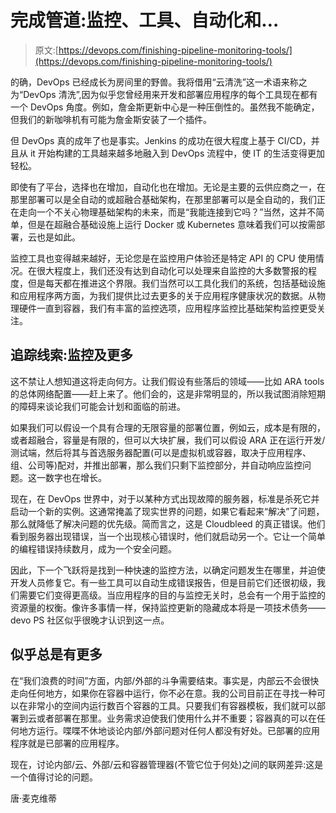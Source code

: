 # 完成管道:监控、工具、自动化和…

> 原文:[https://devops.com/finishing-pipeline-monitoring-tools/](https://devops.com/finishing-pipeline-monitoring-tools/)

的确，DevOps 已经成长为房间里的野兽。我将借用“云清洗”这一术语来称之为“DevOps 清洗”,因为似乎您曾经用来开发和部署应用程序的每个工具现在都有一个 DevOps 角度。例如，詹金斯更新中心是一种压倒性的。虽然我不能确定，但我们的新咖啡机有可能为詹金斯安装了一个插件。

但 DevOps 真的成年了也是事实。Jenkins 的成功在很大程度上基于 CI/CD，并且从 it 开始构建的工具越来越多地融入到 DevOps 流程中，使 IT 的生活变得更加轻松。

即使有了平台，选择也在增加，自动化也在增加。无论是主要的云供应商之一，在那里部署可以是全自动的或超融合基础架构，在那里部署可以是全自动的，我们正在走向一个不关心物理基础架构的未来，而是“我能连接到它吗？”当然，这并不简单，但是在超融合基础设施上运行 Docker 或 Kubernetes 意味着我们可以按需部署，云也是如此。

监控工具也变得越来越好，无论您是在监控用户体验还是特定 API 的 CPU 使用情况。在很大程度上，我们还没有达到自动化可以处理来自监控的大多数警报的程度，但是每天都在推进这个界限。我们当然可以工具化我们的系统，包括基础设施和应用程序两方面，为我们提供比过去更多的关于应用程序健康状况的数据。从物理硬件一直到容器，我们有丰富的监控选项，应用程序监控比基础架构监控更受关注。

## 追踪线索:监控及更多

这不禁让人想知道这将走向何方。让我们假设有些落后的领域——比如 ARA tools 的总体网络配置——赶上来了。他们会的，这是非常明显的，所以我试图消除短期的障碍来谈论我们可能会计划和面临的前进。

如果我们可以假设一个具有合理的无限容量的部署位置，例如云，成本是有限的，或者超融合，容量是有限的，但可以大块扩展，我们可以假设 ARA 正在运行开发/测试端，然后将其与首选服务器配置(可以是虚拟机或容器，取决于应用程序、组、公司等)配对，并推出部署，那么我们只剩下监控部分，并自动响应监控问题。这一数字也在增长。

现在，在 DevOps 世界中，对于以某种方式出现故障的服务器，标准是杀死它并启动一个新的实例。这通常掩盖了现实世界的问题，如果它看起来“解决”了问题，那么就降低了解决问题的优先级。简而言之，这是 Cloudbleed 的真正错误。他们看到服务器出现错误，当一个出现核心错误时，他们就启动另一个。它让一个简单的编程错误持续数月，成为一个安全问题。

因此，下一个飞跃将是找到一种快速的监控方法，以确定问题发生在哪里，并迫使开发人员修复它。有一些工具可以自动生成错误报告，但是目前它们还很初级，我们需要它们变得更高级。当应用程序的目的与监控无关时，总会有一个用于监控的资源量的权衡。像许多事情一样，保持监控更新的隐藏成本将是一项技术债务——devo PS 社区似乎很晚才认识到这一点。

## 似乎总是有更多

在“我们浪费的时间”方面，内部/外部的斗争需要结束。事实是，内部云不会很快走向任何地方，如果你在容器中运行，你不必在意。我的公司目前正在寻找一种可以在非常小的空间内运行数百个容器的工具。只要我们有容器模板，我们就可以部署到云或者部署在那里。业务需求迫使我们使用什么并不重要；容器真的可以在任何地方运行。喋喋不休地谈论内部/外部问题对任何人都没有好处。已部署的应用程序就是已部署的应用程序。

现在，讨论内部/云、外部/云和容器管理器(不管它位于何处)之间的联网差异:这是一个值得讨论的问题。

唐·麦克维蒂